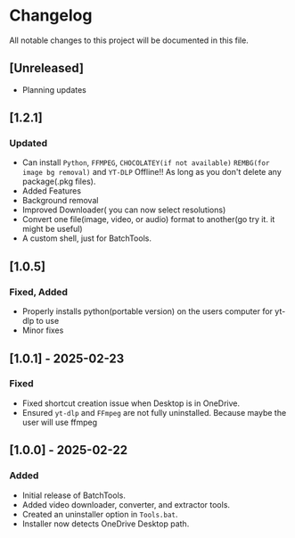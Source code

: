 # Changelog

All notable changes to this project will be documented in this file.

## [Unreleased]
- Planning updates

## [1.2.1]
### Updated
- Can install `Python`, `FFMPEG`, `CHOCOLATEY(if not available)` `REMBG(for image bg removal)` and `YT-DLP` Offline!! As long as you don't delete any package(.pkg files).
- Added Features
 - Background removal
 - Improved Downloader( you can now select resolutions)
 - Convert one file(image, video, or audio) format to another(go try it. it might be useful)
 - A custom shell, just for BatchTools.

## [1.0.5]
### Fixed, Added
- Properly installs python(portable version) on the users computer for yt-dlp to use 
- Minor fixes 


## [1.0.1] - 2025-02-23
### Fixed
- Fixed shortcut creation issue when Desktop is in OneDrive.
- Ensured `yt-dlp` and `FFmpeg` are not fully uninstalled. Because maybe the user will use ffmpeg

## [1.0.0] - 2025-02-22
### Added
- Initial release of BatchTools.
- Added video downloader, converter, and extractor tools.
- Created an uninstaller option in `Tools.bat`.
- Installer now detects OneDrive Desktop path.
